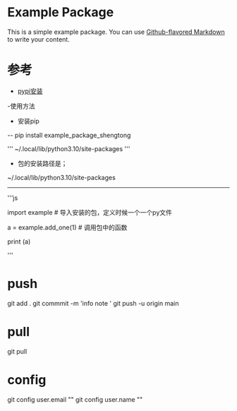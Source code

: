 # Example Package

This is a simple example package. You can use
[Github-flavored Markdown](https://guides.github.com/features/mastering-markdown/)
to write your content.

# 参考 

- [pypi安装](https://packaging.python.org/en/latest/tutorials/packaging-projects/#installing-your-newly-uploaded-package)


-使用方法

- 安装pip

--  pip install example_package_shengtong


'''
~/.local/lib/python3.10/site-packages
'''


- 包的安装路径是；

~/.local/lib/python3.10/site-packages

----  


'''js  

   

import example  # 导入安装的包，定义时候一个一个py文件

a = example.add_one(1) # 调用包中的函数

print (a)  
  
'''



# push

git add .
git commmit -m 'info note '
git push -u origin main

# pull

git pull

# config

git config user.email  ""
git config user.name ""
